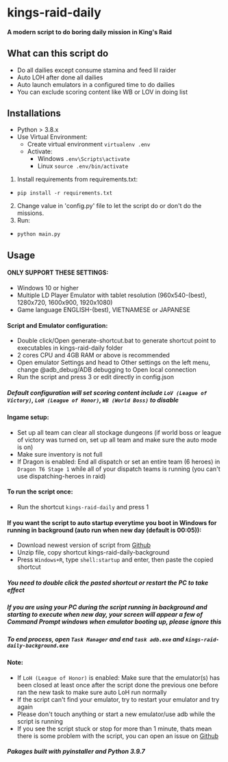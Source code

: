 # kings-raid-daily
#### A modern script to do boring daily mission in King's Raid

## What can this script do
- Do all dailies except consume stamina and feed lil raider
- Auto LOH after done all dailies
- Auto launch emulators in a configured time to do dailies
- You can exclude scoring content like WB or LOV in doing list

## Installations
* Python > 3.8.x
* Use Virtual Environment:
    * Create virtual environment `virtualenv .env`
    * Activate:
        - Windows `.env\Scripts\activate`
        - Linux `source .env/bin/activate`
1. Install requirements from requirements.txt:
  * `pip install -r requirements.txt`
2. Change value in 'config.py' file to let the script do or don't do the missions.
2. Run:
  * `python main.py`

## Usage
#### ONLY SUPPORT THESE SETTINGS:
- Windows 10 or higher
- Multiple LD Player Emulator with tablet resolution (960x540-(best), 1280x720, 1600x900, 1920x1080)
- Game language ENGLISH-(best), VIETNAMESE or JAPANESE

#### Script and Emulator configuration:
- Double click/Open generate-shortcut.bat to generate shortcut point to executables in kings-raid-daily folder
- 2 cores CPU and 4GB RAM or above is recommended
- Open emulator Settings and head to Other settings on the left menu, change @adb_debug/ADB debugging to Open local connection
- Run the script and press 3 or edit directly in config.json
##### Default configuration will set scoring content include `LoV (League of Victory)`, `LoH (League of Honor)`, `WB (World Boss)` to disable

#### Ingame setup:
- Set up all team can clear all stockage dungeons (if world boss or league of victory was turned on, set up all team and make sure the auto mode is on)
- Make sure inventory is not full
- If Dragon is enabled: End all dispatch or set an entire team (6 heroes) in `Dragon T6 Stage 1` while all of your dispatch teams is running (you can't use dispatching-heroes in raid)

#### To run the script once:
- Run the shortcut `kings-raid-daily` and press 1

#### If you want the script to auto startup everytime you boot in Windows for running in background (auto run when new day (default is 00:05)):
- Download newest version of script from [Github](https://github.com/faber6/kings-raid-daily/releases)
- Unzip file, copy shortcut kings-raid-daily-background
- Press `Windows+R`, type `shell:startup` and enter, then paste the copied shortcut
##### You need to double click the pasted shortcut or restart the PC to take effect
##### If you are using your PC during the script running in background and starting to execute when new day, your screen will appear a few of Command Prompt windows when emulator booting up, please ignore this
##### To end process, open `Task Manager` and end `task adb.exe` and `kings-raid-daily-background.exe`

#### Note:
- If `LoH (League of Honor)` is enabled: Make sure that the emulator(s) has been closed at least once after the script done the previous one before ran the new task to make sure auto LoH run normally
- If the script can't find your emulator, try to restart your emulator and try again
- Please don't touch anything or start a new emulator/use adb while the script is running
- If you see the script stuck or stop for more than 1 minute, thats mean there is some problem with the script, you can open an issue on [Github](https://github.com/faber6/kings-raid-daily)

##### Pakages built with pyinstaller and Python 3.9.7